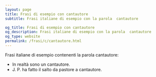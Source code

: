 ```yaml
---
layout: page
title: Frasi di esempio con cantautore 
subtitle: Frasi italiane di esempio con la parola  cantautore

og_title: Frasi di esempio con cantautore 
og_description: Frasi italiane di esempio con la parola  cantautore
og_type: website
permalink: /frasi/c/cantautore.html
---
```


Frasi italiane di esempio contenenti la parola cantautore:


- In realtà sono un cantautore.
- J. P. ha fatto il salto da pastore a cantautore.
